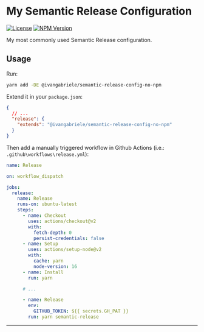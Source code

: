 # My Semantic Release Configuration

[![License][img-license]][lnk-license] [![NPM Version][img-npm]][lnk-npm]

My most commonly used Semantic Release configuration.

## Usage

Run:

```sh
yarn add -DE @ivangabriele/semantic-release-config-no-npm
```

Extend it in your `package.json`:

```json
{
  // ...
  "release": {
    "extends": "@ivangabriele/semantic-release-config-no-npm"
  }
}
```

Then add a manually triggered workflow in Github Actions (i.e.: `.github\workflows\release.yml`):

```yaml
name: Release

on: workflow_dispatch

jobs:
  release:
    name: Release
    runs-on: ubuntu-latest
    steps:
      - name: Checkout
        uses: actions/checkout@v2
        with:
          fetch-depth: 0
          persist-credentials: false
      - name: Setup
        uses: actions/setup-node@v2
        with:
          cache: yarn
          node-version: 16
      - name: Install
        run: yarn

      # ...

      - name: Release
        env:
          GITHUB_TOKEN: ${{ secrets.GH_PAT }}
        run: yarn semantic-release
```

---

[img-license]: https://img.shields.io/github/license/ivangabriele/semantic-release-config?style=flat-square
[img-npm]: https://img.shields.io/npm/v/@ivangabriele/semantic-release-config-no-npm?style=flat-square
[lnk-license]: https://github.com/ivangabriele/semantic-release-config/blob/main/LICENSE
[lnk-npm]: https://www.npmjs.com/package/@ivangabriele/semantic-release-config
